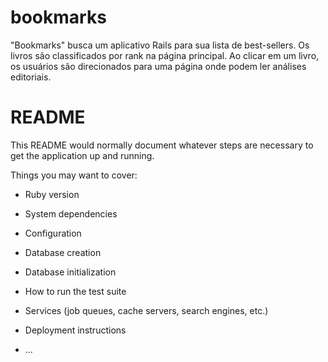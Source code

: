 # bookmarks
"Bookmarks" busca um aplicativo Rails para sua lista de best-sellers. Os livros são classificados por rank na página principal. Ao clicar em um livro, os usuários são direcionados para uma página onde podem ler análises editoriais.
# README

This README would normally document whatever steps are necessary to get the
application up and running.

Things you may want to cover:

* Ruby version

* System dependencies

* Configuration

* Database creation

* Database initialization

* How to run the test suite

* Services (job queues, cache servers, search engines, etc.)

* Deployment instructions

* ...
